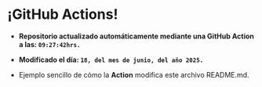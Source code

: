 # ¡GitHub Actions!
* **Repositorio actualizado automáticamente mediante una GitHub Action a las: `09:27:42hrs.`**
* **Modificado el día: `18, del mes de junio, del año 2025.`**

* Ejemplo sencillo de cómo la **Action** modifica este archivo README.md.

